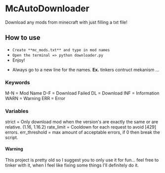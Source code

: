 # McAutoDownloader
Download any mods from minecraft with just filling a txt file!

## How to use
* `Create **mc_mods.txt** and type in mod names`
* `Open the terminal => python downloader.py`
* Enjoy!

- Always go to a new line for the names.
**Ex.**
tinkers contruct
mekanism
...

### Keywords
M-N = Mod Name
D-F = Download Failed
DL = Download
INF = Information
WARN = Warning
ERR = Error

### Variables
strict = Only download mod when the version's are exactly the same 
    or are relative. (1.16, 1.16.2)
rate_limit = Cooldown for each request to avoid [429] errors.
err_threshold = max amount of acceptable errors, if 0 then break the script.

#### Warning
This project is pretty old so I suggest you to only use it for fun... feel free to tinker with it, when
I feel like fixing some things I'll definitely do it.